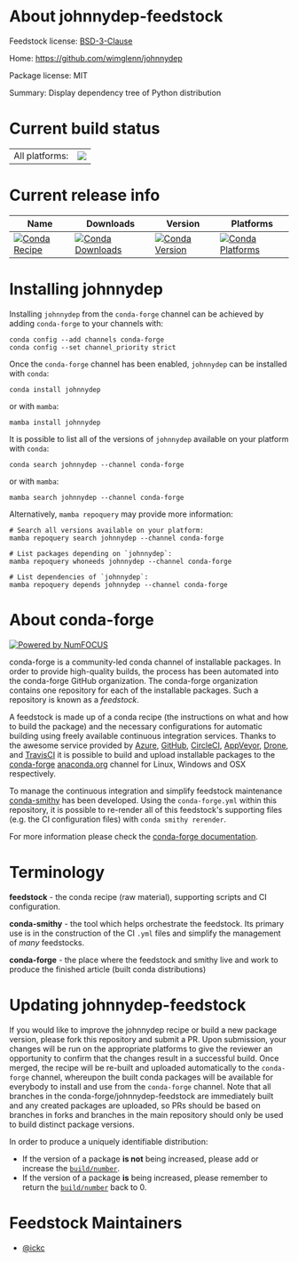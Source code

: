 About johnnydep-feedstock
=========================

Feedstock license: [BSD-3-Clause](https://github.com/conda-forge/johnnydep-feedstock/blob/main/LICENSE.txt)

Home: https://github.com/wimglenn/johnnydep

Package license: MIT

Summary: Display dependency tree of Python distribution

Current build status
====================


<table><tr><td>All platforms:</td>
    <td>
      <a href="https://dev.azure.com/conda-forge/feedstock-builds/_build/latest?definitionId=11433&branchName=main">
        <img src="https://dev.azure.com/conda-forge/feedstock-builds/_apis/build/status/johnnydep-feedstock?branchName=main">
      </a>
    </td>
  </tr>
</table>

Current release info
====================

| Name | Downloads | Version | Platforms |
| --- | --- | --- | --- |
| [![Conda Recipe](https://img.shields.io/badge/recipe-johnnydep-green.svg)](https://anaconda.org/conda-forge/johnnydep) | [![Conda Downloads](https://img.shields.io/conda/dn/conda-forge/johnnydep.svg)](https://anaconda.org/conda-forge/johnnydep) | [![Conda Version](https://img.shields.io/conda/vn/conda-forge/johnnydep.svg)](https://anaconda.org/conda-forge/johnnydep) | [![Conda Platforms](https://img.shields.io/conda/pn/conda-forge/johnnydep.svg)](https://anaconda.org/conda-forge/johnnydep) |

Installing johnnydep
====================

Installing `johnnydep` from the `conda-forge` channel can be achieved by adding `conda-forge` to your channels with:

```
conda config --add channels conda-forge
conda config --set channel_priority strict
```

Once the `conda-forge` channel has been enabled, `johnnydep` can be installed with `conda`:

```
conda install johnnydep
```

or with `mamba`:

```
mamba install johnnydep
```

It is possible to list all of the versions of `johnnydep` available on your platform with `conda`:

```
conda search johnnydep --channel conda-forge
```

or with `mamba`:

```
mamba search johnnydep --channel conda-forge
```

Alternatively, `mamba repoquery` may provide more information:

```
# Search all versions available on your platform:
mamba repoquery search johnnydep --channel conda-forge

# List packages depending on `johnnydep`:
mamba repoquery whoneeds johnnydep --channel conda-forge

# List dependencies of `johnnydep`:
mamba repoquery depends johnnydep --channel conda-forge
```


About conda-forge
=================

[![Powered by
NumFOCUS](https://img.shields.io/badge/powered%20by-NumFOCUS-orange.svg?style=flat&colorA=E1523D&colorB=007D8A)](https://numfocus.org)

conda-forge is a community-led conda channel of installable packages.
In order to provide high-quality builds, the process has been automated into the
conda-forge GitHub organization. The conda-forge organization contains one repository
for each of the installable packages. Such a repository is known as a *feedstock*.

A feedstock is made up of a conda recipe (the instructions on what and how to build
the package) and the necessary configurations for automatic building using freely
available continuous integration services. Thanks to the awesome service provided by
[Azure](https://azure.microsoft.com/en-us/services/devops/), [GitHub](https://github.com/),
[CircleCI](https://circleci.com/), [AppVeyor](https://www.appveyor.com/),
[Drone](https://cloud.drone.io/welcome), and [TravisCI](https://travis-ci.com/)
it is possible to build and upload installable packages to the
[conda-forge](https://anaconda.org/conda-forge) [anaconda.org](https://anaconda.org/)
channel for Linux, Windows and OSX respectively.

To manage the continuous integration and simplify feedstock maintenance
[conda-smithy](https://github.com/conda-forge/conda-smithy) has been developed.
Using the ``conda-forge.yml`` within this repository, it is possible to re-render all of
this feedstock's supporting files (e.g. the CI configuration files) with ``conda smithy rerender``.

For more information please check the [conda-forge documentation](https://conda-forge.org/docs/).

Terminology
===========

**feedstock** - the conda recipe (raw material), supporting scripts and CI configuration.

**conda-smithy** - the tool which helps orchestrate the feedstock.
                   Its primary use is in the construction of the CI ``.yml`` files
                   and simplify the management of *many* feedstocks.

**conda-forge** - the place where the feedstock and smithy live and work to
                  produce the finished article (built conda distributions)


Updating johnnydep-feedstock
============================

If you would like to improve the johnnydep recipe or build a new
package version, please fork this repository and submit a PR. Upon submission,
your changes will be run on the appropriate platforms to give the reviewer an
opportunity to confirm that the changes result in a successful build. Once
merged, the recipe will be re-built and uploaded automatically to the
`conda-forge` channel, whereupon the built conda packages will be available for
everybody to install and use from the `conda-forge` channel.
Note that all branches in the conda-forge/johnnydep-feedstock are
immediately built and any created packages are uploaded, so PRs should be based
on branches in forks and branches in the main repository should only be used to
build distinct package versions.

In order to produce a uniquely identifiable distribution:
 * If the version of a package **is not** being increased, please add or increase
   the [``build/number``](https://docs.conda.io/projects/conda-build/en/latest/resources/define-metadata.html#build-number-and-string).
 * If the version of a package **is** being increased, please remember to return
   the [``build/number``](https://docs.conda.io/projects/conda-build/en/latest/resources/define-metadata.html#build-number-and-string)
   back to 0.

Feedstock Maintainers
=====================

* [@ickc](https://github.com/ickc/)

